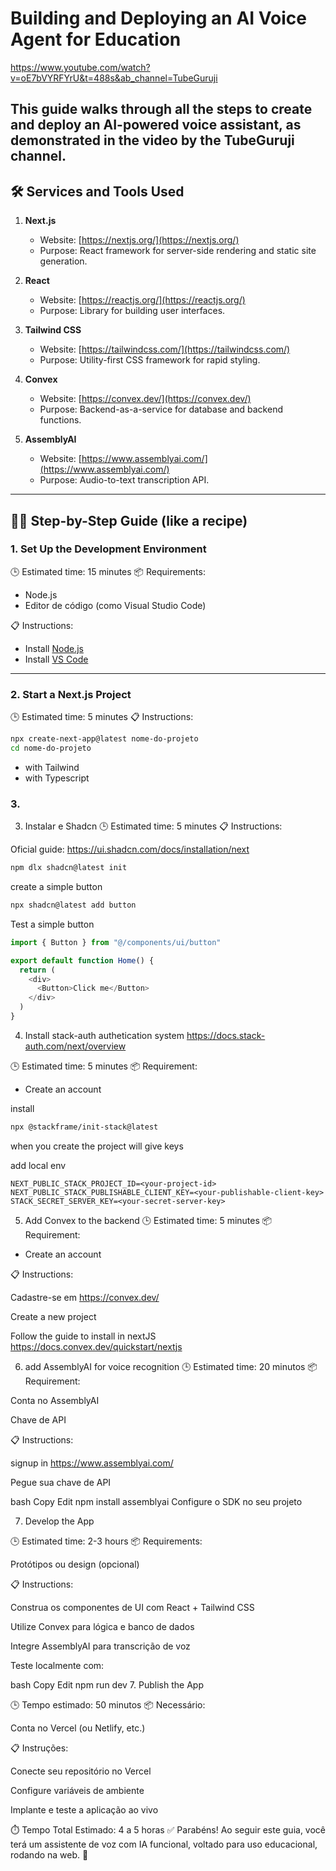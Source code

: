 # Building and Deploying an AI Voice Agent for Education
https://www.youtube.com/watch?v=oE7bVYRFYrU&t=488s&ab_channel=TubeGuruji

This guide walks through all the steps to create and deploy an AI-powered voice assistant, as demonstrated in the video by the TubeGuruji channel.
---

## 🛠️ Services and Tools Used

1. **Next.js**  
   - Website: [https://nextjs.org/](https://nextjs.org/)  
   - Purpose: React framework for server-side rendering and static site generation.

2. **React**  
   - Website: [https://reactjs.org/](https://reactjs.org/)  
   - Purpose: Library for building user interfaces.

3. **Tailwind CSS**  
   - Website: [https://tailwindcss.com/](https://tailwindcss.com/)  
   - Purpose: Utility-first CSS framework for rapid styling.

4. **Convex**  
   - Website: [https://convex.dev/](https://convex.dev/)  
   - Purpose: Backend-as-a-service for database and backend functions.

5. **AssemblyAI**  
   - Website: [https://www.assemblyai.com/](https://www.assemblyai.com/)  
   - Purpose: Audio-to-text transcription API.

---

## 👨‍🍳 Step-by-Step Guide (like a recipe)

### 1. Set Up the Development Environment

🕒 Estimated time: 15 minutes
📦 Requirements:
- Node.js
- Editor de código (como Visual Studio Code)

📋 Instructions:
- Install [Node.js](https://nodejs.org/)
- Install [VS Code](https://code.visualstudio.com/)

---

### 2. Start a Next.js Project

🕒 Estimated time: 5 minutes
📋 Instructions:
```bash
npx create-next-app@latest nome-do-projeto
cd nome-do-projeto
```

- with Tailwind
- with Typescript

### 3.
3. Instalar e Shadcn
🕒 Estimated time: 5 minutes
📋 Instructions:

Oficial guide: https://ui.shadcn.com/docs/installation/next

```bash
npm dlx shadcn@latest init
```

create a simple button
```bash
npx shadcn@latest add button
```

Test a simple button
```js
import { Button } from "@/components/ui/button"

export default function Home() {
  return (
    <div>
      <Button>Click me</Button>
    </div>
  )
}
```

4. Install stack-auth authetication system
https://docs.stack-auth.com/next/overview

🕒 Estimated time: 5 minutes
📦 Requirement:
- Create an account

install
```bash
npx @stackframe/init-stack@latest
```

when you create the project will give keys

add local env
```
NEXT_PUBLIC_STACK_PROJECT_ID=<your-project-id>
NEXT_PUBLIC_STACK_PUBLISHABLE_CLIENT_KEY=<your-publishable-client-key>
STACK_SECRET_SERVER_KEY=<your-secret-server-key>
```


5. Add Convex to the backend
🕒 Estimated time: 5 minutes
📦 Requirement:
- Create an account

📋 Instructions:

Cadastre-se em https://convex.dev/

Create a new project

Follow the guide to install in nextJS
https://docs.convex.dev/quickstart/nextjs

6. add AssemblyAI for voice recognition
🕒 Estimated time: 20 minutos
📦 Requirement:

Conta no AssemblyAI

Chave de API

📋 Instructions:

signup in https://www.assemblyai.com/

Pegue sua chave de API

bash
Copy
Edit
npm install assemblyai
Configure o SDK no seu projeto

7. Develop the App

🕒 Estimated time: 2-3 hours
📦 Requirements:

Protótipos ou design (opcional)

📋 Instructions:

Construa os componentes de UI com React + Tailwind CSS

Utilize Convex para lógica e banco de dados

Integre AssemblyAI para transcrição de voz

Teste localmente com:

bash
Copy
Edit
npm run dev
7. Publish the App

🕒 Tempo estimado: 50 minutos
📦 Necessário:

Conta no Vercel (ou Netlify, etc.)

📋 Instruções:

Conecte seu repositório no Vercel

Configure variáveis de ambiente

Implante e teste a aplicação ao vivo

⏱️ Tempo Total Estimado: 4 a 5 horas
✅ Parabéns! Ao seguir este guia, você terá um assistente de voz com IA funcional, voltado para uso educacional, rodando na web. 🎉

